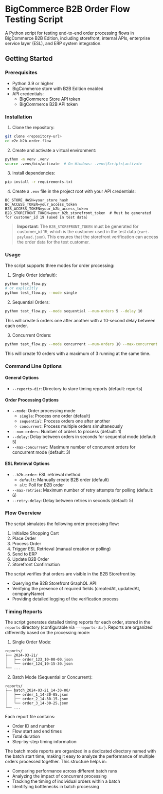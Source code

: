 # BigCommerce B2B Order Flow Testing Script

A Python script for testing end-to-end order processing flows in BigCommerce B2B Edition, including storefront, internal APIs, enterprise service layer (ESL), and ERP system integration.

## Getting Started

### Prerequisites

- Python 3.9 or higher
- BigCommerce store with B2B Edition enabled
- API credentials:
  - BigCommerce Store API token
  - BigCommerce B2B API token

### Installation

1. Clone the repository:
```bash
git clone <repository-url>
cd e2e-b2b-order-flow
```

2. Create and activate a virtual environment:
```bash
python -m venv .venv
source .venv/bin/activate  # On Windows: .venv\Scripts\activate
```

3. Install dependencies:
```bash
pip install -r requirements.txt
```

4. Create a `.env` file in the project root with your API credentials:
```
BC_STORE_HASH=your_store_hash
BC_ACCESS_TOKEN=your_access_token
B2B_ACCESS_TOKEN=your_b2b_access_token
B2B_STOREFRONT_TOKEN=your_b2b_storefront_token  # Must be generated for customer_id 19 (used in test data)
```

> **Important**: The `B2B_STOREFRONT_TOKEN` must be generated for customer_id 19, which is the customer used in the test data (`cart-payload.json`). This ensures that the storefront verification can access the order data for the test customer.

### Usage

The script supports three modes for order processing:

1. Single Order (default):
```bash
python test_flow.py
# or explicitly
python test_flow.py --mode single
```

2. Sequential Orders:
```bash
python test_flow.py --mode sequential --num-orders 5 --delay 10
```
This will create 5 orders one after another with a 10-second delay between each order.

3. Concurrent Orders:
```bash
python test_flow.py --mode concurrent --num-orders 10 --max-concurrent 3
```
This will create 10 orders with a maximum of 3 running at the same time.

### Command Line Options

#### General Options
- `--reports-dir`: Directory to store timing reports (default: reports)

#### Order Processing Options
- `--mode`: Order processing mode
  - `single`: Process one order (default)
  - `sequential`: Process orders one after another
  - `concurrent`: Process multiple orders simultaneously
- `--num-orders`: Number of orders to process (default: 1)
- `--delay`: Delay between orders in seconds for sequential mode (default: 5)
- `--max-concurrent`: Maximum number of concurrent orders for concurrent mode (default: 3)

#### ESL Retrieval Options
- `--b2b-order`: ESL retrieval method
  - `default`: Manually create B2B order (default)
  - `alt`: Poll for B2B order
- `--max-retries`: Maximum number of retry attempts for polling (default: 6)
- `--retry-delay`: Delay between retries in seconds (default: 5)

### Flow Overview

The script simulates the following order processing flow:

1. Initialize Shopping Cart
2. Place Order
3. Process Order
4. Trigger ESL Retrieval (manual creation or polling)
5. Send to ERP
6. Update B2B Order
7. Storefront Confirmation

The script verifies that orders are visible in the B2B Storefront by:
- Querying the B2B Storefront GraphQL API
- Verifying the presence of required fields (createdAt, updatedAt, companyName)
- Providing detailed logging of the verification process

### Timing Reports

The script generates detailed timing reports for each order, stored in the `reports` directory (configurable via `--reports-dir`). Reports are organized differently based on the processing mode:

1. Single Order Mode:
```
reports/
├── 2024-03-21/
│   ├── order_123_10-00-00.json
│   └── order_124_10-15-30.json
└── ...
```

2. Batch Mode (Sequential or Concurrent):
```
reports/
├── batch_2024-03-21_14-30-00/
│   ├── order_1_14-30-05.json
│   ├── order_2_14-30-15.json
│   └── order_3_14-30-25.json
└── ...
```

Each report file contains:
- Order ID and number
- Flow start and end times
- Total duration
- Step-by-step timing information

The batch mode reports are organized in a dedicated directory named with the batch start time, making it easy to analyze the performance of multiple orders processed together. This structure helps in:
- Comparing performance across different batch runs
- Analyzing the impact of concurrent processing
- Tracking the timing of individual orders within a batch
- Identifying bottlenecks in batch processing
